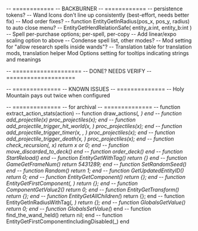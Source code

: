 -- ============
--  BACKBURNER
-- ============
-- persistence tokens?
-- Wand Icons don't line up consistently (best-effort, needs better fix)
-- Mod order fixes?
-- function EntityGetInRadius(pos_x, pos_y, radius) to auto close menu? -- EntityGetHerdRelationSafe( entity_a:int, entity_b:int )
-- Spell per-purchase options; per-spell, per-copy
-- Add linear/expo scaling option to above
-- Condense spell list, other modes?
-- Mod setting for "allow research spells inside wands"?
-- Translation table for translation mods, translation helper Mod Options setting for tooltips indicating strings and meanings

-- ====================
--  DONE? NEEDS VERIFY
-- ====================


-- ==============
--  KNOWN ISSUES
-- ==============
-- Holy Mountain pays out twice when configured


-- ==============
--  for archival
-- ==============
-- function extract_action_stats(action)
-- function draw_actions(_, _) end
-- function add_projectile(x) proc_projectiles(x); end
-- function add_projectile_trigger_hit_world(x, _) proc_projectiles(x); end
-- function add_projectile_trigger_timer(x, _, _) proc_projectiles(x); end
-- function add_projectile_trigger_death(x, _) proc_projectiles(x); end
-- function check_recursion(_, x) return x or 0; end
-- function move_discarded_to_deck() end
-- function order_deck() end
-- function StartReload() end
-- function EntityGetWithTag(_) return {} end
-- function GameGetFrameNum() return 5431289; end
-- function SetRandomSeed() end
-- function Random() return 1; end
-- function GetUpdatedEntityID() return 0; end
-- function EntityGetComponent(_) return {}; end
-- function EntityGetFirstComponent(_, _) return {}; end
-- function ComponentGetValue2(_) return 0; end
-- function EntityGetTransform(_) return {}; end
-- function EntityGetAllChildren(_) return {}; end
-- function EntityGetInRadiusWithTag(_, _) return {}; end
-- function GlobalsGetValue(_) return 0; end
-- function GlobalsSetValue(_) end
-- function find_the_wand_held() return nil; end
-- function EntityGetFirstComponentIncludingDisabled(_) end
